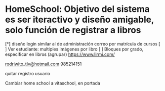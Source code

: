 # HomeSchool: Objetivo del sistema es ser iteractivo y diseño amigable, solo función de registrar a libros
[*] diseño login similar al de administración
correo por matrícula de cursos
[ ] Ver estudiante: multiples imágenes por libro
[ ] Bloques por grado, especificar en libros (agrupar)
https://www.lirmi.com/


rodriwito_tlv@hotmail.com
985214151


quitar registro usuario

Cambiar home school a vitaschool, en portada
